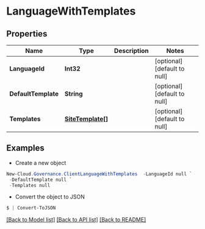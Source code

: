 # LanguageWithTemplates
## Properties

Name | Type | Description | Notes
------------ | ------------- | ------------- | -------------
**LanguageId** | **Int32** |  | [optional] [default to null]
**DefaultTemplate** | **String** |  | [optional] [default to null]
**Templates** | [**SiteTemplate[]**](SiteTemplate.md) |  | [optional] [default to null]

## Examples

- Create a new object
```powershell
New-Cloud.Governance.ClientLanguageWithTemplates  -LanguageId null `
 -DefaultTemplate null `
 -Templates null
```

- Convert the object to JSON
```powershell
$ | Convert-ToJSON
```


[[Back to Model list]](../README.md#documentation-for-models) [[Back to API list]](../README.md#documentation-for-api-endpoints) [[Back to README]](../README.md)


